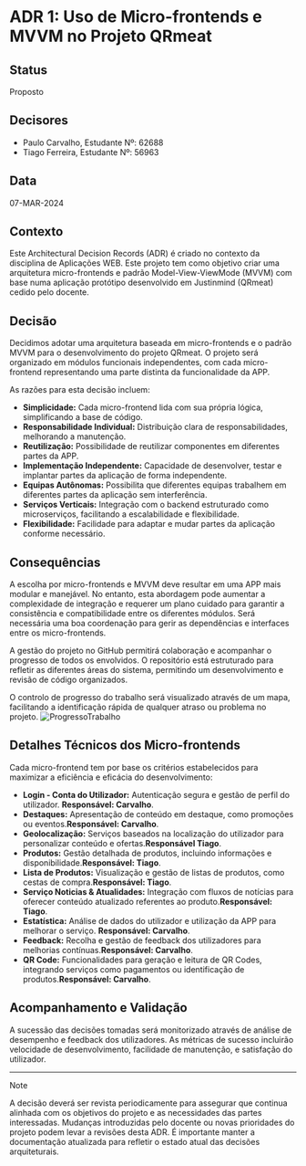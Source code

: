 # ADR 1: Uso de Micro-frontends e MVVM no Projeto QRmeat

## Status
Proposto

## Decisores
- Paulo Carvalho, Estudante Nº: 62688
- Tiago Ferreira, Estudante Nº: 56963

## Data
07-MAR-2024

## Contexto
Este Architectural Decision Records (ADR) é criado no contexto da disciplina de Aplicações WEB. Este projeto tem como objetivo criar uma arquitetura micro-frontends e padrão Model-View-ViewMode (MVVM) com base numa aplicação protótipo desenvolvido em Justinmind (QRmeat) cedido pelo docente.

## Decisão
Decidimos adotar uma arquitetura baseada em micro-frontends e o padrão MVVM para o desenvolvimento do projeto QRmeat. O projeto será organizado em módulos funcionais independentes, com cada micro-frontend representando uma parte distinta da funcionalidade da APP.

As razões para esta decisão incluem:

- **Simplicidade:** Cada micro-frontend lida com sua própria lógica, simplificando a base de código.
- **Responsabilidade Individual:** Distribuição clara de responsabilidades, melhorando a manutenção.
- **Reutilização:** Possibilidade de reutilizar componentes em diferentes partes da APP.
- **Implementação Independente:** Capacidade de desenvolver, testar e implantar partes da aplicação de forma independente.
- **Equipas Autônomas:** Possibilita que diferentes equipas trabalhem em diferentes partes da aplicação sem interferência.
- **Serviços Verticais:** Integração com o backend estruturado como microserviços, facilitando a escalabilidade e flexibilidade.
- **Flexibilidade:** Facilidade para adaptar e mudar partes da aplicação conforme necessário.

## Consequências
A escolha por micro-frontends e MVVM deve resultar em uma APP mais modular e manejável. No entanto, esta abordagem pode aumentar a complexidade de integração e requerer um plano cuidado para garantir a consistência e compatibilidade entre os diferentes módulos. Será necessária uma boa coordenação para gerir as dependências e interfaces entre os micro-frontends.

A gestão do projeto no GitHub permitirá colaboração e acompanhar o progresso de todos os envolvidos. O repositório está estruturado para refletir as diferentes áreas do sistema, permitindo um desenvolvimento e revisão de código organizados.

O controlo de progresso do trabalho será visualizado através de um mapa, facilitando a identificação rápida de qualquer atraso ou problema no projeto.
![ProgressoTrabalho](https://github.com/PauloRTC/QRmeat/assets/162343860/d3a51146-1ed1-4c59-8fb8-14250328d68b)

## Detalhes Técnicos dos Micro-frontends
Cada micro-frontend tem por base os critérios estabelecidos para maximizar a eficiência e eficácia do desenvolvimento:

- **Login - Conta do Utilizador:** Autenticação segura e gestão de perfil do utilizador. **Responsável: Carvalho**.
- **Destaques:** Apresentação de conteúdo em destaque, como promoções ou eventos.**Responsável: Carvalho**.
- **Geolocalização:** Serviços baseados na localização do utilizador para personalizar conteúdo e ofertas.**Responsável Tiago**.
- **Produtos:** Gestão detalhada de produtos, incluindo informações e disponibilidade.**Responsável: Tiago**.
- **Lista de Produtos:** Visualização e gestão de listas de produtos, como cestas de compra.**Responsável: Tiago**.
- **Serviço Noticias & Atualidades:** Integração com fluxos de notícias para oferecer conteúdo atualizado referentes ao produto.**Responsável: Tiago**.
- **Estatística:** Análise de dados do utilizador e utilização da APP para melhorar o serviço. **Responsável: Carvalho**.
- **Feedback:** Recolha e gestão de feedback dos utilizadores para melhorias contínuas.**Responsável: Carvalho**.
- **QR Code:** Funcionalidades para geração e leitura de QR Codes, integrando serviços como pagamentos ou identificação de produtos.**Responsável: Carvalho**.

## Acompanhamento e Validação
A sucessão das decisões tomadas será monitorizado através de análise de desempenho e feedback dos utilizadores. As métricas de sucesso incluirão velocidade de desenvolvimento, facilidade de manutenção, e satisfação do utilizador.

---

>[!NOTE]
>A decisão deverá ser revista periodicamente para assegurar que continua alinhada com os objetivos do projeto e as necessidades das  partes interessadas. Mudanças introduzidas pelo docente ou novas prioridades do projeto podem levar a revisões desta ADR. É importante manter a documentação atualizada para refletir o estado atual das decisões arquiteturais.
